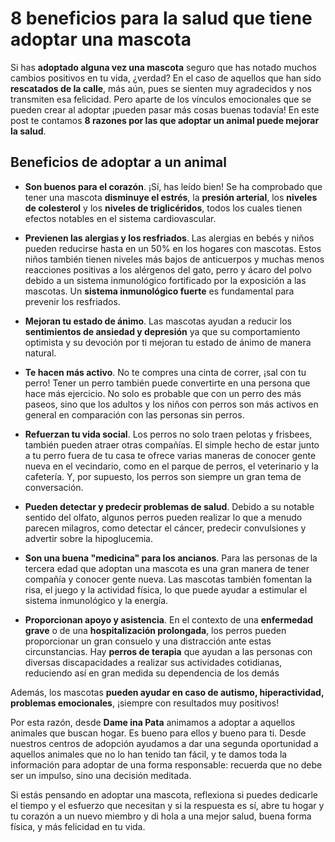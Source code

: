 # 8 beneficios para la salud que tiene adoptar una mascota

Si has **adoptado alguna vez una mascota** seguro que has notado muchos cambios positivos en tu vida, ¿verdad? En el caso de aquellos que han sido **rescatados de la calle**, más aún, pues se sienten muy agradecidos y nos transmiten esa felicidad. Pero aparte de los vínculos emocionales que se pueden crear al adoptar ¡pueden pasar más cosas buenas todavía! En este post te contamos **8 razones por las que adoptar un animal puede mejorar la salud**.

## Beneficios de adoptar a un animal

- **Son buenos para el corazón**. ¡Sí, has leído bien! Se ha comprobado que tener una mascota **disminuye el estrés**, la **presión arterial**, los **niveles de colesterol** y los **niveles de triglicéridos**, todos los cuales tienen efectos notables en el sistema cardiovascular.

- **Previenen las alergias y los resfriados**. Las alergias en bebés y niños pueden reducirse hasta en un 50% en los hogares con mascotas. Estos niños también tienen niveles más bajos de anticuerpos y muchas menos reacciones positivas a los alérgenos del gato, perro y ácaro del polvo debido a un sistema inmunológico fortificado por la exposición a las mascotas. Un **sistema inmunológico fuerte** es fundamental para prevenir los resfriados.

- **Mejoran tu estado de ánimo**. Las mascotas ayudan a reducir los **sentimientos de ansiedad y depresión** ya que su comportamiento optimista y su devoción por ti mejoran tu estado de ánimo de manera natural.

- **Te hacen más activo**. No te compres una cinta de correr, ¡sal con tu perro! Tener un perro también puede convertirte en una persona que hace más ejercicio. No solo es probable que con un perro des más paseos, sino que los adultos y los niños con perros son más activos en general en comparación con las personas sin perros.

- **Refuerzan tu vida social**. Los perros no solo traen pelotas y frisbees, también pueden atraer otras compañías. El simple hecho de estar junto a tu perro fuera de tu casa te ofrece varias maneras de conocer gente nueva en el vecindario, como en el parque de perros, el veterinario y la cafetería. Y, por supuesto, los perros son siempre un gran tema de conversación.

- **Pueden detectar y predecir problemas de salud**. Debido a su notable sentido del olfato, algunos perros pueden realizar lo que a menudo parecen milagros, como detectar el cáncer, predecir convulsiones y advertir sobre la hipoglucemia.

- **Son una buena "medicina" para los ancianos**. Para las personas de la tercera edad que adoptan una mascota es una gran manera de tener compañía y conocer gente nueva. Las mascotas también fomentan la risa, el juego y la actividad física, lo que puede ayudar a estimular el sistema inmunológico y la energía.

- **Proporcionan apoyo y asistencia**. En el contexto de una **enfermedad grave** o de una **hospitalización prolongada**, los perros pueden proporcionar un gran consuelo y una distracción ante estas circunstancias. Hay **perros de terapia** que ayudan a las personas con diversas discapacidades a realizar sus actividades cotidianas, reduciendo así en gran medida su dependencia de los demás

Además, los mascotas **pueden ayudar en caso de autismo, hiperactividad, problemas emocionales**, ¡siempre con resultados muy positivos!

Por esta razón, desde **Dame ina Pata** animamos a adoptar a aquellos animales que buscan hogar. Es bueno para ellos y bueno para ti. Desde nuestros centros de adopción ayudamos a dar una segunda oportunidad a aquellos animales que no lo han tenido tan fácil, y te damos toda la información para adoptar de una forma responsable: recuerda que no debe ser un impulso, sino una decisión meditada.

Si estás pensando en adoptar una mascota, reflexiona si puedes dedicarle el tiempo y el esfuerzo que necesitan y si la respuesta es sí, abre tu hogar y tu corazón a un nuevo miembro y di hola a una mejor salud, buena forma física, y más felicidad en tu vida.
